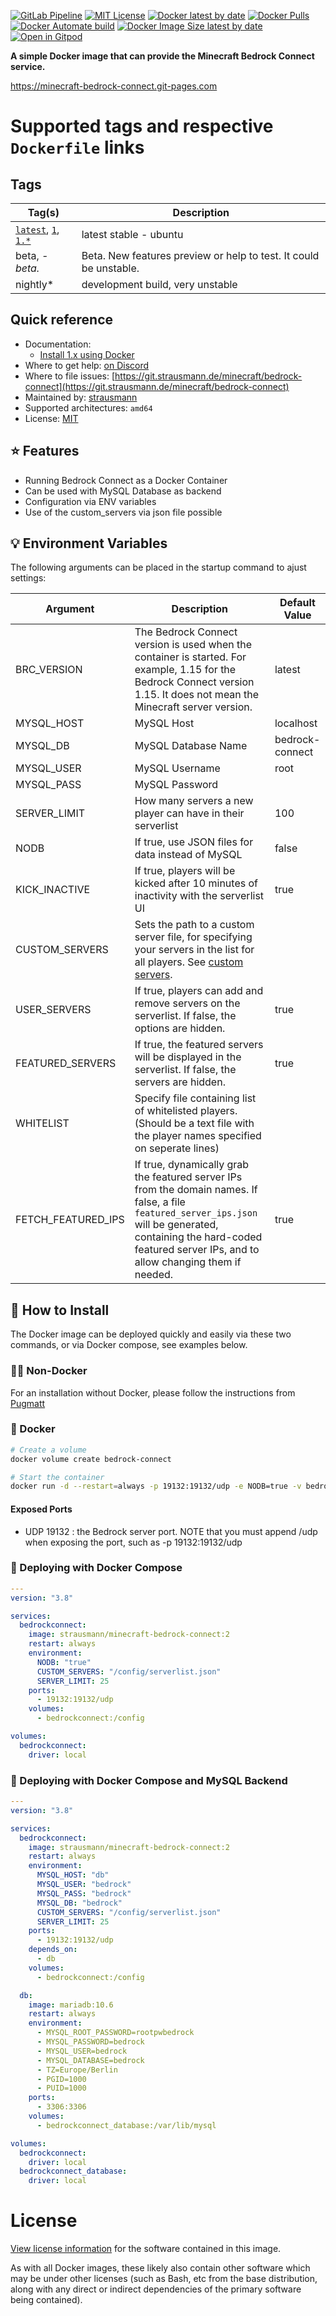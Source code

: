 [![GitLab Pipeline](https://git.strausmann.de/minecraft/bedrock-connect/badges/main/pipeline.svg)](https://git.strausmann.de/minecraft/bedrock-connect/commits/main)
[![MIT License](https://img.shields.io/badge/license-MIT-blue)](https://git.strausmann.de/minecraft/bedrock-connect/-/blob/main/LICENSE.md)
[![Docker latest by date](https://img.shields.io/docker/v/strausmann/minecraft-bedrock-connect?arch=amd64)](https://hub.docker.com/r/strausmann/minecraft-bedrock-connect)
[![Docker Pulls](https://img.shields.io/docker/pulls/strausmann/minecraft-bedrock-connect)](https://hub.docker.com/r/strausmann/minecraft-bedrock-connect)
[![Docker Automate build](https://img.shields.io/docker/automated/strausmann/minecraft-bedrock-connect)](https://hub.docker.com/r/strausmann/minecraft-bedrock-connect)
[![Docker Image Size latest by date](https://img.shields.io/docker/image-size/strausmann/minecraft-bedrock-connect)](https://hub.docker.com/r/strausmann/minecraft-bedrock-connect)
[![Open in Gitpod](https://img.shields.io/badge/Open%20in-Gitpod-%232cb64c?logo=gitpod)](https://gitpod.io/#https://git.strausmann.de/minecraft/bedrock-connect)

**A simple Docker image that can provide the Minecraft Bedrock Connect service.**

https://minecraft-bedrock-connect.git-pages.com

# Supported tags and respective <code>Dockerfile</code> links

## Tags

| Tag(s)  | Description |
| ------------- | ------------- |
|[<code>latest</code>](https://git.strausmann.de/minecraft/bedrock-connect/-/tree/main), [<code>1</code>](https://git.strausmann.de/minecraft/bedrock-connect/-/tree/main), [<code>1.*</code>](https://git.strausmann.de/minecraft/bedrock-connect/-/tree/main) |	latest stable - ubuntu |
|beta, *-beta.*	| Beta. New features preview or help to test. It could be unstable. |
|nightly* |	development build, very unstable |

## Quick reference
- Documentation:
   - [Install 1.x using Docker](https://wiki.strausmann.net/docker/bedrock-connect/install)
- Where to get help: [on Discord](https://discord.gg/tfu5GfNh)
- Where to file issues: [https://git.strausmann.de/minecraft/bedrock-connect](https://git.strausmann.de/minecraft/bedrock-connect)
- Maintained by: [strausmann](https://git.strausmann.de/strausmann)
- Supported architectures: <code>amd64</code>
- License: [MIT](https://git.strausmann.de/minecraft/bedrock-connect/-/blob/main/LICENSE.md)

## ⭐ Features

* Running Bedrock Connect as a Docker Container
* Can be used with MySQL Database as backend
* Configuration via ENV variables
* Use of the custom_servers via json file possible

## 💡 Environment Variables

The following arguments can be placed in the startup command to ajust settings:

| Argument  | Description | Default Value |
| ------------- | ------------- | ------------- |
| BRC_VERSION | The Bedrock Connect version is used when the container is started. For example, 1.15 for the Bedrock Connect version 1.15. It does not mean the Minecraft server version. | latest |
| MYSQL_HOST  | MySQL Host  | localhost |
| MYSQL_DB | MySQL Database Name  | bedrock-connect |
| MYSQL_USER | MySQL Username  | root |
| MYSQL_PASS | MySQL Password  |  |
| SERVER_LIMIT | How many servers a new player can have in their serverlist  | 100 |
| NODB | If true, use JSON files for data instead of MySQL | false |
| KICK_INACTIVE | If true, players will be kicked after 10 minutes of inactivity with the serverlist UI | true |
| CUSTOM_SERVERS | Sets the path to a custom server file, for specifying your servers in the list for all players. See [custom servers](https://github.com/Pugmatt/BedrockConnect#defining-your-own-custom-servers). |  |
| USER_SERVERS | If true, players can add and remove servers on the serverlist. If false, the options are hidden. | true |
| FEATURED_SERVERS | If true, the featured servers will be displayed in the serverlist.  If false, the servers are hidden. | true |
| WHITELIST | Specify file containing list of whitelisted players. (Should be a text file with the player names specified on seperate lines) | |
| FETCH_FEATURED_IPS | If true, dynamically grab the featured server IPs from the domain names. If false, a file ```featured_server_ips.json``` will be generated, containing the hard-coded featured server IPs, and to allow changing them if needed.  | true |

## 🔧 How to Install

The Docker image can be deployed quickly and easily via these two commands, or via Docker compose, see examples below.

### 💪🏻 Non-Docker

For an installation without Docker, please follow the instructions from [Pugmatt](https://github.com/Pugmatt/BedrockConnect#hosting-your-own-serverlist-server)


### 🐳 Docker

```bash
# Create a volume
docker volume create bedrock-connect

# Start the container
docker run -d --restart=always -p 19132:19132/udp -e NODB=true -v bedrock-connect:/data --name bedrock-connect strausmann/minecraft-bedrock-connect:2
```

#### Exposed Ports

* UDP 19132 : the Bedrock server port. NOTE that you must append /udp when exposing the port, such as -p 19132:19132/udp

### 🐳 Deploying with Docker Compose

```yaml
---
version: "3.8"

services:
  bedrockconnect: 
    image: strausmann/minecraft-bedrock-connect:2
    restart: always
    environment:
      NODB: "true"
      CUSTOM_SERVERS: "/config/serverlist.json"
      SERVER_LIMIT: 25
    ports:
      - 19132:19132/udp
    volumes:
      - bedrockconnect:/config

volumes:
  bedrockconnect:
    driver: local

```

### 🐳 Deploying with Docker Compose and MySQL Backend

```yaml
---
version: "3.8"

services:
  bedrockconnect: 
    image: strausmann/minecraft-bedrock-connect:2
    restart: always
    environment:
      MYSQL_HOST: "db"
      MYSQL_USER: "bedrock"
      MYSQL_PASS: "bedrock"
      MYSQL_DB: "bedrock"
      CUSTOM_SERVERS: "/config/serverlist.json"
      SERVER_LIMIT: 25
    ports:
      - 19132:19132/udp
    depends_on:
      - db
    volumes:
      - bedrockconnect:/config

  db: 
    image: mariadb:10.6
    restart: always
    environment:
      - MYSQL_ROOT_PASSWORD=rootpwbedrock
      - MYSQL_PASSWORD=bedrock
      - MYSQL_USER=bedrock
      - MYSQL_DATABASE=bedrock
      - TZ=Europe/Berlin
      - PGID=1000
      - PUID=1000
    ports:
      - 3306:3306
    volumes:
      - bedrockconnect_database:/var/lib/mysql

volumes:
  bedrockconnect:
    driver: local
  bedrockconnect_database:
    driver: local

```

# License
[View license information](https://git.strausmann.de/minecraft/bedrock-connect/-/blob/main/LICENSE.md) for the software contained in this image.

As with all Docker images, these likely also contain other software which may be under other licenses (such as Bash, etc from the base distribution, along with any direct or indirect dependencies of the primary software being contained).
